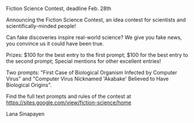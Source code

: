 Fiction Science Contest, deadline Feb. 28th

Announcing the Fiction Science Contest, an idea contest for scientists and scientifically-minded people!

Can fake discoveries inspire real-world science? We give you fake news, you convince us it could have been true.

Prizes: $100 for the best entry to the first prompt; $100 for the best entry to the second prompt; Special mentions for other excellent entries!

Two prompts: "First Case of Biological Organism Infected by Computer Virus" and "Computer Virus Nicknamed 'Akabake' Believed to Have Biological Origins".

Find the full text prompts and rules of the contest at  https://sites.google.com/view/fiction-science/home

Lana Sinapayen
